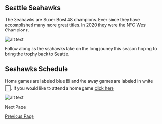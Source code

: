 ## Seattle Seahawks

The Seahawks are Super Bowl 48 champions. Ever since they have accomplished many more great titles. In 2020 they were the NFC West Champions.

![alt text](https://compote.slate.com/images/6b2a803c-f05f-44cb-9eaa-a1370ad586da.jpg)


Follow along as the seahawks take on the long jouney this season hoping to bring the trophy back to Seattle.

## Seahawks Schedule

Home games are labeled blue 🟦 and the away games are labeled in white ⬜. 
If you would like to attend a home game [click here](https://www.seahawks.com/tickets/)

![alt text](https://static.clubs.nfl.com/image/private/t_editorial_landscape_12_desktop/seahawks/m5r5r3y0ebdcd6eqwylo)

[Next Page](https://seattle145.github.io/Seattle-Sports/Seattle-Sounders)

[Previous Page](https://seattle145.github.io/Seattle-Sports)


